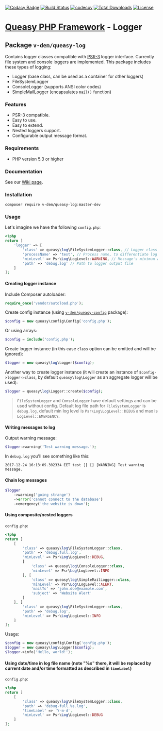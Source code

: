 [![Codacy Badge](https://api.codacy.com/project/badge/Grade/c7673721ff064b109ffa5d1f4fa92801)](https://app.codacy.com/manual/v-dem/queasy-log?utm_source=github.com&utm_medium=referral&utm_content=v-dem/queasy-log&utm_campaign=Badge_Grade_Dashboard)
[![Build Status](https://travis-ci.com/v-dem/queasy-log.svg?branch=master)](https://travis-ci.com/v-dem/queasy-log)
[![codecov](https://codecov.io/gh/v-dem/queasy-log/branch/master/graph/badge.svg)](https://codecov.io/gh/v-dem/queasy-log)
[![Total Downloads](https://poser.pugx.org/v-dem/queasy-log/downloads)](https://packagist.org/packages/v-dem/queasy-log)
[![License](https://poser.pugx.org/v-dem/queasy-log/license)](https://packagist.org/packages/v-dem/queasy-log)

# [Queasy PHP Framework](https://github.com/v-dem/queasy-app/) - Logger

## Package `v-dem/queasy-log`

Contains logger classes compatible with [PSR-3](https://www.php-fig.org/psr/psr-3/) logger interface. Currently file system and console loggers are implemented.
This package includes these types of logging:

* Logger (base class, can be used as a container for other loggers)
* FileSystemLogger
* ConsoleLogger (supports ANSI color codes)
* SimpleMailLogger (encapsulates `mail()` function)

### Features

* PSR-3 compatible.
* Easy to use.
* Easy to extend.
* Nested loggers support.
* Configurable output message format.

### Requirements

* PHP version 5.3 or higher

### Documentation

See our [Wiki page](https://github.com/v-dem/queasy-log/wiki).

### Installation

    composer require v-dem/queasy-log:master-dev

### Usage

Let's imagine we have the following `config.php`:

```php
<?php
return [
    'logger' => [
        'class' => queasy\log\FileSystemLogger::class, // Logger class
        'processName' => 'test', // Process name, to differentiate log messages from different sources
        'minLevel' => Psr\Log\LogLevel::WARNING, // Message's minimum acceptable log level
        'path' => 'debug.log' // Path to logger output file
    ]
];
```

#### Creating logger instance

Include Composer autoloader:

```php
require_once('vendor/autoload.php');
```

Create config instance (using [`v-dem/queasy-config`](https://github.com/v-dem/queasy-config/) package):

```php
$config = new queasy\config\Config('config.php');
```

Or using arrays:

```php
$config = include('config.php');
```

Create logger instance (in this case `class` option can be omitted and will be ignored):

```php
$logger = new queasy\log\Logger($config);
```

Another way to create logger instance (it will create an instance of `$config->logger->class`, by default `queasy\log\Logger`
as an aggregate logger will be used):

```php
$logger = queasy\log\Logger::create($config);
```

> `FileSystemLogger` and `ConsoleLogger` have default settings and can be used without config. Default log file path for
> `FileSystemLogger` is `debug.log`, default min log level is `Psr\Log\LogLevel::DEBUG` and max is `LogLevel::EMERGENCY`.

#### Writing messages to log

Output warning message:

```php
$logger->warning('Test warning message.');
```

In `debug.log` you'll see something like this:

    2017-12-24 16:13:09.302334 EET test [] [] [WARNING] Test warning message.

#### Chain log messages

```php
$logger
    ->warning('going strange')
    ->error('cannot connect to the database')
    ->emergency('the website is down');
```

#### Using composite/nested loggers

`config.php`:
```php
<?php
return [
    [
        'class' => queasy\log\FileSystemLogger::class,
        'path' => 'debug.full.log',
        'minLevel' => Psr\Log\LogLevel::DEBUG,
        [
            'class' => queasy\log\ConsoleLogger::class,
            'minLevel' => Psr\Log\LogLevel::INFO
        ], [
            'class' => queasy\log\SimpleMailLogger::class,
            'minLevel' => Psr\Log\LogLevel::ALERT,
            'mailTo' => 'john.doe@example.com',
            'subject' => 'Website Alert'
        ]
    ], [
        'class' => queasy\log\FileSystemLogger::class,
        'path' => 'debug.log',
        'minLevel' => Psr\Log\LogLevel::INFO
    ]
];
```

Usage:
```php
$config = new queasy\config\Config('config.php');
$logger = new queasy\log\Logger($config);
$logger->info('Hello, world!');
```

#### Using date/time in log file name (note "%s" there, it will be replaced by current date and/or time formatted as described in `timeLabel`)

`config.php`:
```php
<?php
return [
    [
        'class' => queasy\log\FileSystemLogger::class,
        'path' => 'debug-full.%s.log',
        'timeLabel' => 'Y-m-d',
        'minLevel' => Psr\Log\LogLevel::DEBUG
    ]
];
```


